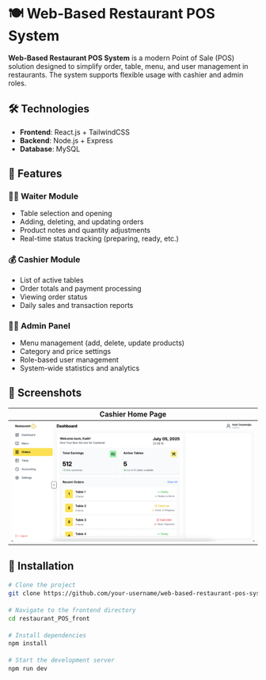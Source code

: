 # 🍽️ Web-Based Restaurant POS System

**Web-Based Restaurant POS System** is a modern Point of Sale (POS) solution designed to simplify order, table, menu, and user management in restaurants. The system supports flexible usage with cashier and admin roles.

## 🛠️ Technologies

- **Frontend**: React.js + TailwindCSS  
- **Backend**: Node.js + Express  
- **Database**: MySQL

## 🚀 Features

### 👨‍🍳 Waiter Module
- Table selection and opening
- Adding, deleting, and updating orders
- Product notes and quantity adjustments
- Real-time status tracking (preparing, ready, etc.)

### 💰 Cashier Module
- List of active tables
- Order totals and payment processing
- Viewing order status
- Daily sales and transaction reports

### 🧑‍💼 Admin Panel
- Menu management (add, delete, update products)
- Category and price settings
- Role-based user management
- System-wide statistics and analytics

## 📸 Screenshots

| Cashier Home Page |
|-------------------|
| ![Cashier](./porject_images/Homepage.png) |

## 🔧 Installation

```bash
# Clone the project
git clone https://github.com/your-username/web-based-restaurant-pos-system.git

# Navigate to the frontend directory
cd restaurant_POS_front

# Install dependencies
npm install

# Start the development server
npm run dev


